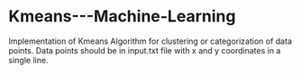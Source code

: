 # Kmeans---Machine-Learning
Implementation of Kmeans Algorithm for clustering or categorization of data points. Data points should be in input.txt file with x and y coordinates in a single line.
